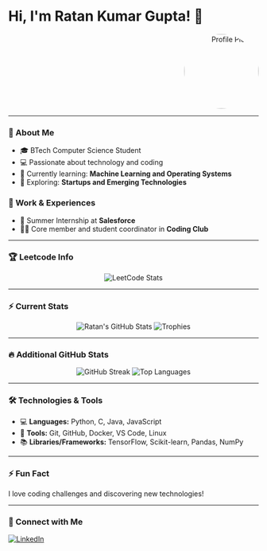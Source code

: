 # Hi, I'm Ratan Kumar Gupta! 👋

<div align="right">
  <img src="https://avatars.githubusercontent.com/u/your-github-id?v=4" alt="Profile Picture" width="150" height="150" style="border-radius: 50%;" />
</div>

---

### 🚀 About Me
- 🎓 BTech Computer Science Student
- 💻 Passionate about technology and coding
- 🌱 Currently learning: **Machine Learning and Operating Systems**
- 🤔 Exploring: **Startups and Emerging Technologies**

### 💼 Work & Experiences
- 💼 Summer Internship at **Salesforce**
- 🧑‍💻 Core member and student coordinator in **Coding Club**

---

### 🏆 Leetcode Info
<div align="center">
  <img src="https://leetcard.jacoblin.cool/ratankumargupta685?theme=dark&font=Karma&ext=heatmap" alt="LeetCode Stats" />
</div>

---

### ⚡ Current Stats
<div align="center">
  <img src="https://github-readme-stats.vercel.app/api?username=ratan221&show_icons=true&theme=radical" alt="Ratan's GitHub Stats" />
  <img src="https://github-profile-trophy.vercel.app/?username=ratan221&theme=dracula" alt="Trophies" />
</div>

---

### 🔥 Additional GitHub Stats
<div align="center">
  <img src="https://github-readme-streak-stats.herokuapp.com?user=ratan221&theme=radical&date_format=M%20j%5B%2C%20Y%5D" alt="GitHub Streak" />
  <img src="https://github-readme-stats.vercel.app/api/top-langs/?username=ratan221&layout=compact&theme=radical" alt="Top Languages" />
</div>

---

### 🛠️ Technologies & Tools
- 💻 **Languages:** Python, C, Java, JavaScript
- 🔧 **Tools:** Git, GitHub, Docker, VS Code, Linux
- 📚 **Libraries/Frameworks:** TensorFlow, Scikit-learn, Pandas, NumPy

---

### ⚡ Fun Fact
I love coding challenges and discovering new technologies!

---

### 🔗 Connect with Me
[![LinkedIn](https://img.shields.io/badge/LinkedIn-%230077B5.svg?style=for-the-badge&logo=linkedin&logoColor=white)](https://www.linkedin.com/in/ratankumargupta12/)
